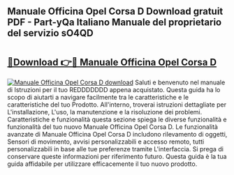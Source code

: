 ## Manuale Officina Opel Corsa D Download gratuit PDF - Part-yQa Italiano Manuale del proprietario del servizio sO4QD

# <h2><a href="http://dfaft7.blite.top/?on=Manuale+Officina+Opel+Corsa+D">🔗Download 👉🔴 Manuale Officina Opel Corsa D</a></h2>

[![Manuale Officina Opel Corsa D download](https://i.imgur.com/lujVjoI.png)](http://dfaft7.blite.top/?on=Manuale+Officina+Opel+Corsa+D)
Saluti e benvenuto nel manuale di Istruzioni per il tuo REDDDDDDD appena acquistato. Questa guida ha lo scopo di aiutarti a navigare facilmente tra le caratteristiche e le caratteristiche del tuo Prodotto. All'interno, troverai istruzioni dettagliate per L'installazione, L'uso, la manutenzione e la risoluzione dei problemi. Caratteristiche e funzionalità questa sezione spiega le diverse funzionalità e funzionalità del tuo nuovo Manuale Officina Opel Corsa D. Le funzionalità avanzate di Manuale Officina Opel Corsa D includono rilevamento di oggetti, Sensori di movimento, avvisi personalizzabili e accesso remoto, tutti personalizzabili in base alle tue preferenze tramite L'interfaccia. Si prega di conservare queste informazioni per riferimento futuro. Questa guida è la tua guida affidabile per utilizzare efficacemente il tuo nuovo prodotto.
